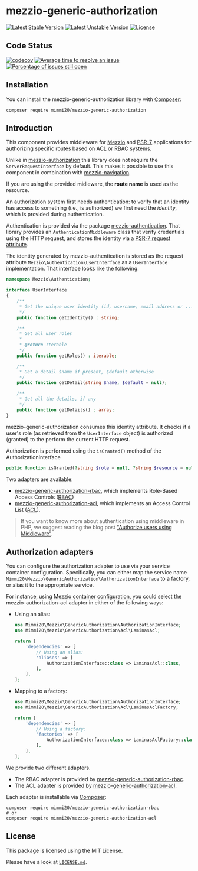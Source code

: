 # mezzio-generic-authorization

[![Latest Stable Version](https://poser.pugx.org/mimmi20/mezzio-generic-authorization/v/stable?format=flat-square)](https://packagist.org/packages/mimmi20/mezzio-generic-authorization)
[![Latest Unstable Version](https://poser.pugx.org/mimmi20/mezzio-generic-authorization/v/unstable?format=flat-square)](https://packagist.org/packages/mimmi20/mezzio-generic-authorization)
[![License](https://poser.pugx.org/mimmi20/mezzio-generic-authorization/license?format=flat-square)](https://packagist.org/packages/mimmi20/mezzio-generic-authorization)

## Code Status

[![codecov](https://codecov.io/gh/mimmi20/mezzio-generic-authorization/branch/master/graph/badge.svg)](https://codecov.io/gh/mimmi20/mezzio-generic-authorization)
[![Average time to resolve an issue](https://isitmaintained.com/badge/resolution/mimmi20/mezzio-generic-authorization.svg)](https://isitmaintained.com/project/mimmi20/mezzio-generic-authorization "Average time to resolve an issue")
[![Percentage of issues still open](https://isitmaintained.com/badge/open/mimmi20/mezzio-generic-authorization.svg)](https://isitmaintained.com/project/mimmi20/mezzio-generic-authorization "Percentage of issues still open")

## Installation

You can install the mezzio-generic-authorization library with
[Composer](https://getcomposer.org):

```shell
composer require mimmi20/mezzio-generic-authorization
```

## Introduction

This component provides middleware for [Mezzio](https://github.com/mezzio/mezzio)
and [PSR-7](https://www.php-fig.org/psr/psr-7/) applications for authorizing
specific routes based on [ACL](https://en.wikipedia.org/wiki/Access_control_list)
or [RBAC](https://en.wikipedia.org/wiki/Role-based_access_control) systems.

Unlike in [mezzio-authorization](https://github.com/mezzio/mezzio-authorization) this library does not require
the `ServerRequestInterface` by default. This makes it possible to use this component in combination with [mezzio-navigation](https://github.com/mimmi20/mezzio-navigation).

If you are using the provided midleware, the **route name** is used as the resource.

An authorization system first needs authentication: to verify that an identity
has access to something (i.e., is authorized) we first need the _identity_, which
is provided during authentication.

Authentication is provided via the package
[mezzio-authentication](https://docs.mezzio.dev/mezzio-authentication/).
That library provides an `AuthenticationMiddleware` class that verify
credentials using the HTTP request, and stores the identity via a
[PSR-7 request attribute](https://docs.mezzio.dev/mezzio/v3/cookbook/passing-data-between-middleware/).

The identity generated by mezzio-authentication is stored as the
request attribute `Mezzio\Authentication\UserInterface` as a
`UserInterface` implementation. That interface looks like the following:

```php
namespace Mezzio\Authentication;

interface UserInterface
{
    /**
     * Get the unique user identity (id, username, email address or ...)
     */
    public function getIdentity() : string;

    /**
     * Get all user roles
     *
     * @return Iterable
     */
    public function getRoles() : iterable;

    /**
     * Get a detail $name if present, $default otherwise
     */
    public function getDetail(string $name, $default = null);

    /**
     * Get all the details, if any
     */
    public function getDetails() : array;
}
```

mezzio-generic-authorization consumes this identity attribute.  It checks if a
user's role (as retrieved from the `UserInterface` object) is authorized
(granted) to the perform the current HTTP request.

Authorization is performed using the `isGranted()` method of the AuthorizationInterface

```php
public function isGranted(?string $role = null, ?string $resource = null, ?string $privilege = null, ?\Psr\Http\Message\ServerRequestInterface\ServerRequestInterface $request = null): bool;
```

Two adapters are available:

- [mezzio-generic-authorization-rbac](https://github.com/mimmi20/mezzio-generic-authorization-rbac/),
  which implements Role-Based Access Controls ([RBAC](https://en.wikipedia.org/wiki/Role-based_access_control))
- [mezzio-generic-authorization-acl](https://github.com/mimmi20/mezzio-generic-authorization-acl/),
  which implements an Access Control List ([ACL](https://en.wikipedia.org/wiki/Access_control_list)).

> If you want to know more about authentication using middleware in PHP,
> we suggest reading the blog post ["Authorize users using Middleware"](https://framework.zend.com/blog/2017-05-04-authorization-middleware.html).

## Authorization adapters

You can configure the authorization adapter to use via your service container
configuration. Specifically, you can either map the service name
`Mimmi20\Mezzio\GenericAuthorization\AuthorizationInterface` to a factory, or alias it
to the appropriate service.

For instance, using [Mezzio container configuration](https://docs.mezzio.dev/mezzio/v3/features/container/config/),
you could select the mezzio-authorization-acl adapter in either of the
following ways:

- Using an alias:

  ```php
  use Mimmi20\Mezzio\GenericAuthorization\AuthorizationInterface;
  use Mimmi20\Mezzio\GenericAuthorization\Acl\LaminasAcl;
  
  return [
      'dependencies' => [
          // Using an alias:
          'aliases' => [
              AuthorizationInterface::class => LaminasAcl::class,
          ],
      ],
  ];
  ```

- Mapping to a factory:

  ```php
  use Mimmi20\Mezzio\GenericAuthorization\AuthorizationInterface;
  use Mimmi20\Mezzio\GenericAuthorization\Acl\LaminasAclFactory;
  
  return [
      'dependencies' => [
          // Using a factory:
          'factories' => [
              AuthorizationInterface::class => LaminasAclFactory::class,
          ],
      ],
  ];
  ```

We provide two different adapters.

- The RBAC adapter is provided by [mezzio-generic-authorization-rbac](https://github.com/mimmi20/mezzio-generic-authorization-rbac/).
- The ACL adapter is provided by [mezzio-generic-authorization-acl](https://github.com/mimmi20/mezzio-generic-authorization-acl/).

Each adapter is installable via [Composer](https://getcomposer.org):

```shell
composer require mimmi20/mezzio-generic-authorization-rbac
# or
composer require mimmi20/mezzio-generic-authorization-acl
```

## License

This package is licensed using the MIT License.

Please have a look at [`LICENSE.md`](LICENSE.md).
